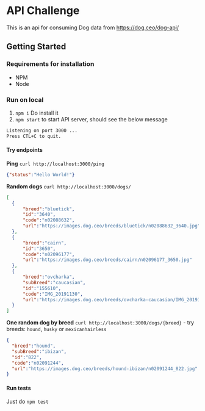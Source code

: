 # API Challenge

This is an api for consuming Dog data from https://dog.ceo/dog-api/

## Getting Started

### Requirements for installation

- NPM
- Node

### Run on local

1. `npm i` Do install it
2. `npm start` to start API server, should see the below message
```bash
Listening on port 3000 ...
Press CTL+C to quit.
```

#### Try endpoints

**Ping** `curl http://localhost:3000/ping`
  ```json
  {"status":"Hello World!"}
  ```

**Random dogs** `curl http://localhost:3000/dogs/`
  ```json
  [
    {
        "breed":"bluetick",
        "id":"3640",
        "code":"n02088632",
        "url":"https://images.dog.ceo/breeds/bluetick/n02088632_3640.jpg"
    },
    {
        "breed":"cairn",
        "id":"3650",
        "code":"n02096177",
        "url":"https://images.dog.ceo/breeds/cairn/n02096177_3650.jpg"
    },
    {
        "breed":"ovcharka",
        "subBreed":"caucasian",
        "id":"155610",
        "code":"IMG_20191130",
        "url":"https://images.dog.ceo/breeds/ovcharka-caucasian/IMG_20191130_155610.jpg"
    }
  ]
  ```

**One random dog by breed** `curl http://localhost:3000/dogs/{breed}` - try breeds: `hound`, `husky` or `mexicanhairless`
  ```json
  {
    "breed":"hound",
    "subBreed":"ibizan",
    "id":"822",
    "code":"n02091244",
    "url":"https://images.dog.ceo/breeds/hound-ibizan/n02091244_822.jpg"
  }
  ```

#### Run tests

Just do `npm test`